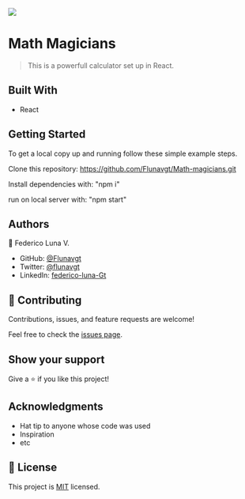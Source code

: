 ![](https://img.shields.io/badge/Microverse-blueviolet)

# Math Magicians

> This is a powerfull calculator set up in React.


## Built With

- React


## Getting Started


To get a local copy up and running follow these simple example steps.

Clone this repository: https://github.com/Flunavgt/Math-magicians.git

Install dependencies with: "npm i"

run on local server with: "npm start"



## Authors

👤 Federico Luna V.

- GitHub: [@Flunavgt](https://github.com/Flunavgt)
- Twitter: [@flunavgt](https://twitter.com/flunavgt)
- LinkedIn: [federico-luna-Gt](https://linkedin.com/in/federico-luna-Gt)



## 🤝 Contributing

Contributions, issues, and feature requests are welcome!

Feel free to check the [issues page](../../issues/).

## Show your support

Give a ⭐️ if you like this project!

## Acknowledgments

- Hat tip to anyone whose code was used
- Inspiration
- etc

## 📝 License

This project is [MIT](./LICENSE) licensed.

